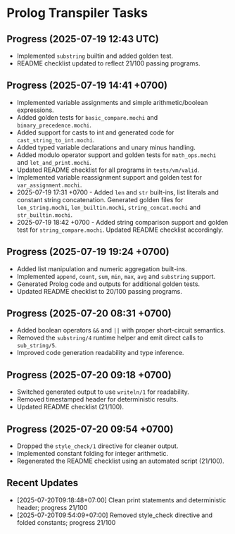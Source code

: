 # Prolog Transpiler Tasks

## Progress (2025-07-19 12:43 UTC)
- Implemented `substring` builtin and added golden test.
- README checklist updated to reflect 21/100 passing programs.

## Progress (2025-07-19 14:41 +0700)
- Implemented variable assignments and simple arithmetic/boolean expressions.
- Added golden tests for `basic_compare.mochi` and `binary_precedence.mochi`.
- Added support for casts to int and generated code for `cast_string_to_int.mochi`.
- Added typed variable declarations and unary minus handling.
- Added modulo operator support and golden tests for `math_ops.mochi` and `let_and_print.mochi`.
- Updated README checklist for all programs in `tests/vm/valid`.
- Implemented variable reassignment support and golden test for `var_assignment.mochi`.
- 2025-07-19 17:31 +0700 - Added `len` and `str` built-ins, list literals and constant string concatenation. Generated golden files for `len_string.mochi`, `len_builtin.mochi`, `string_concat.mochi` and `str_builtin.mochi`.
- 2025-07-19 18:42 +0700 - Added string comparison support and golden test for `string_compare.mochi`. Updated README checklist accordingly.

## Progress (2025-07-19 19:24 +0700)
- Added list manipulation and numeric aggregation built-ins.
- Implemented `append`, `count`, `sum`, `min`, `max`, `avg` and `substring` support.
- Generated Prolog code and outputs for additional golden tests.
- Updated README checklist to 20/100 passing programs.

## Progress (2025-07-20 08:31 +0700)
- Added boolean operators `&&` and `||` with proper short-circuit semantics.
- Removed the `substring/4` runtime helper and emit direct calls to `sub_string/5`.
- Improved code generation readability and type inference.

## Progress (2025-07-20 09:18 +0700)
- Switched generated output to use `writeln/1` for readability.
- Removed timestamped header for deterministic results.
- Updated README checklist (21/100).

## Progress (2025-07-20 09:54 +0700)
- Dropped the `style_check/1` directive for cleaner output.
- Implemented constant folding for integer arithmetic.
- Regenerated the README checklist using an automated script (21/100).

## Recent Updates
- [2025-07-20T09:18:48+07:00] Clean print statements and deterministic header; progress 21/100
- [2025-07-20T09:54:09+07:00] Removed style_check directive and folded constants; progress 21/100
